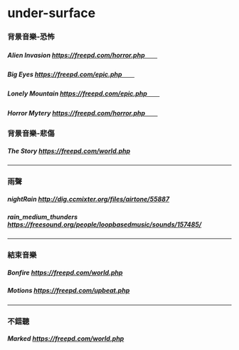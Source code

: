 # under-surface


### 背景音樂-恐怖
##### Alien Invasion        https://freepd.com/horror.php　　
##### Big Eyes              https://freepd.com/epic.php　　
##### Lonely Mountain       https://freepd.com/epic.php　　
##### Horror Mytery         https://freepd.com/horror.php　　

### 背景音樂-悲傷
##### The Story             https://freepd.com/world.php
--------------
### 雨聲
##### nightRain             http://dig.ccmixter.org/files/airtone/55887
##### rain_medium_thunders  https://freesound.org/people/loopbasedmusic/sounds/157485/
--------------
### 結束音樂
##### Bonfire               https://freepd.com/world.php
##### Motions               https://freepd.com/upbeat.php
--------------
### 不錯聽
##### Marked                https://freepd.com/world.php
